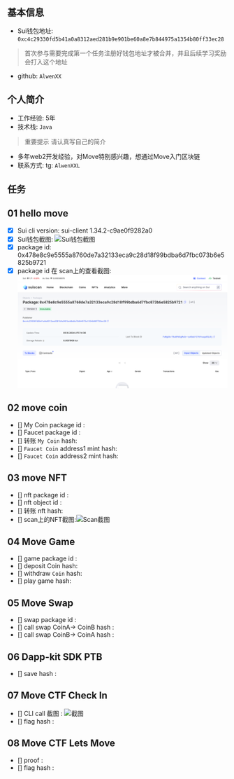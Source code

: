 ## 基本信息
- Sui钱包地址: `0xc4c29330fd5b41a0a8312aed281b9e901be60a8e7b844975a1354b80ff33ec28`
> 首次参与需要完成第一个任务注册好钱包地址才被合并，并且后续学习奖励会打入这个地址
- github: `AlwenXX`

## 个人简介
- 工作经验: 5年
- 技术栈: `Java`
> 重要提示 请认真写自己的简介
- 多年web2开发经验，对Move特别感兴趣，想通过Move入门区块链
- 联系方式: tg: `AlwenXXL` 

## 任务

##   01 hello move  
- [x] Sui cli version: sui-client 1.34.2-c9ae0f9282a0
- [x] Sui钱包截图: ![Sui钱包截图](./sacn.pngs)
- [x] package id:  0x478e8c9e5555a8760de7a32133eca9c28d18f99bdba6d7fbc073b6e5825b9721
- [x] package id 在 scan上的查看截图:![Scan截图](./code/task1/scan.png)

##   02 move coin
- [] My Coin package id : 
- [] Faucet package id : 
- [] 转账 `My Coin` hash:
- [] `Faucet Coin` address1 mint hash:
- [] `Faucet Coin` address2 mint hash:

##   03 move NFT
- [] nft package id :
- [] nft object id : 
- [] 转账 nft  hash:
- [] scan上的NFT截图:![Scan截图](./images/你的图片地址)

##   04 Move Game
- [] game package id :
- [] deposit Coin hash:
- [] withdraw `Coin` hash:
- [] play game hash:

##   05 Move Swap
- [] swap package id :
- [] call swap CoinA-> CoinB  hash :
- [] call swap CoinB-> CoinA  hash :

##   06 Dapp-kit SDK PTB
- [] save hash :

##   07 Move CTF Check In
- [] CLI call 截图 : ![截图](./images/你的图片地址)
- [] flag hash :

##   08 Move CTF Lets Move
- [] proof : 
- [] flag hash :
